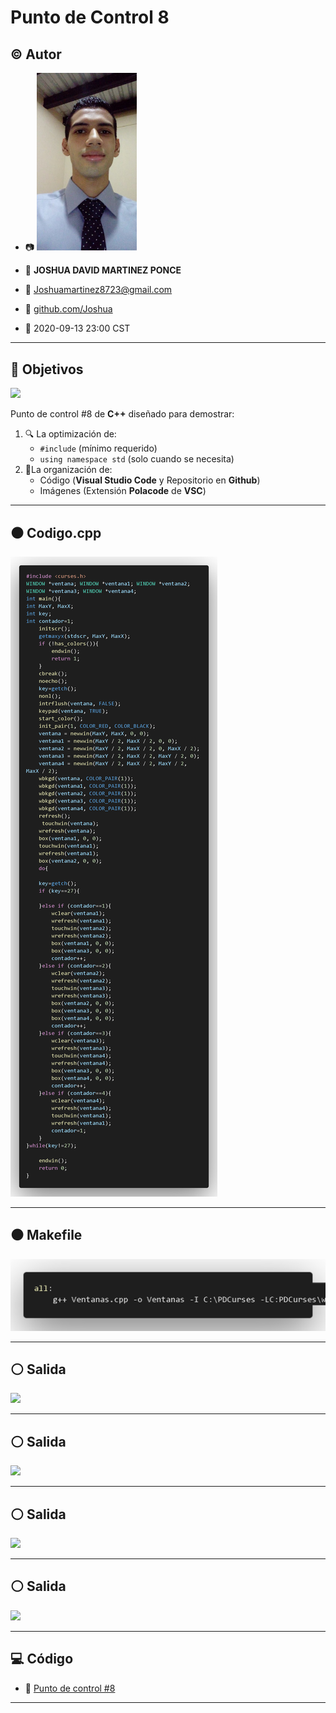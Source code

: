 # Punto de Control 8

## :copyright: Autor

- :camera: <img src="imagenes/Mi_foto.jpg" width="160px">

- :man: **JOSHUA DAVID MARTINEZ PONCE**
- :e-mail: Joshuamartinez8723@gmail.com
- :link: [github.com/Joshua](https://github.com/)
- :calendar: 2020-09-13 23:00 CST

---

## :dart: Objetivos

![](images/c++.png)

Punto de control #8 de **C++** diseñado para demostrar:

1. :mag: La optimización de:
   - `#include` (mínimo requerido)
   - `using namespace std` (solo cuando se necesita)
2. :open_file_folder:La organización de:
   - Código (**Visual Studio Code** y Repositorio en **Github**)
   - Imágenes (Extensión **Polacode** de **VSC**)
   

---

## :black_circle: Codigo.cpp

![](imagenes/Codigo.png)

---

## :black_circle: Makefile

![](imagenes/Makefile.png)

---


## :white_circle: Salida 

![](imagenes/primero.jpeg)

---

## :white_circle: Salida 

![](imagenes/segundo.jpeg)

---

## :white_circle: Salida 

![](imagenes/tercero.jpeg)

---

## :white_circle: Salida 

![](imagenes/cuarto.jpeg)

---




## :computer: Código

- :blue_book: [Punto de control #8](https://github.com/JoshuaMartinez30/C-_PDC8.git)

---